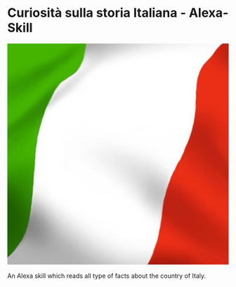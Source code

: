 # Curiosità sulla storia Italiana - Alexa-Skill


![Curiosità sulla storia Italiana Logo](assets/stital512.png)

An Alexa skill which reads all type of facts about the country of Italy.